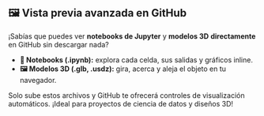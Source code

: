 ## 🖼️ Vista previa avanzada en GitHub

¡Sabías que puedes ver **notebooks de Jupyter** y **modelos 3D** **directamente** en GitHub sin descargar nada?

- **🔬 Notebooks (.ipynb):** explora cada celda, sus salidas y gráficos inline.  
- **🖼️ Modelos 3D (.glb, .usdz):** gira, acerca y aleja el objeto en tu navegador.  

Solo sube estos archivos y GitHub te ofrecerá controles de visualización automáticos. ¡Ideal para proyectos de ciencia de datos y diseños 3D!  
